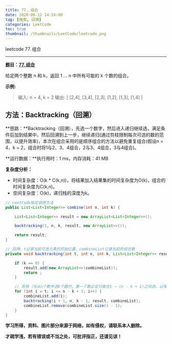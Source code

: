 ```yaml
---
title: 77. 组合
date: 2020-06-12 14:24:00
tag: [搜索, 回溯]
categories: LeetCode
toc: true
thumbnail: /thumbnails/LeetCode/leetcode.png
---
```


leetcode 77. 组合

<!--more-->

---

**题目：[77. 组合](https://leetcode-cn.com/problems/combinations/)**

给定两个整数 n 和 k，返回 1 ... n 中所有可能的 k 个数的组合。

**示例:**

> 输入: n = 4, k = 2
> 输出:
> [
> 	[2,4],
> 	[3,4],
> 	[2,3],
>	[1,2],
>	[1,3],
>	[1,4]
> ] 

## 方法：Backtracking（回溯）

**思路：**Backtracking（回溯），先选一个数字，然后进入递归继续选，满足条件后加到结果中，然后回溯到上一步，继续递归(通过剪枝限制每次可选的数的范围，以提升效率)，本次在组合采用的是顺序组合的方法以避免重复组合(假设n = 4，k = 2，组合时将1与2、3、4组合，2与3、4组合，3与4组合)。

**运行数据：**执行用时：1 ms，内存消耗：41 MB

**复杂度分析：**

* 时间复杂度：O(k * C(k,n))，将结果加入结果集的时间复杂度为O(k)，组合的时间复杂度为C(k,n)。
* 空间复杂度：O(k)，递归栈的深度为k。

```java
// LeetCode指定调用方法 
public List<List<Integer>> combine(int n, int k) {

    List<List<Integer>> result = new ArrayList<List<Integer>>();

    backtracking(1, n, k, result, new ArrayList<>());

    return result;
}

// 回溯，t记录当前可选元素的开始位置，combineList记录当前的组合数
private void backtracking(int t, int n, int k, List<List<Integer>> result, List<Integer> combineList) {

    if (k == 0) {
        result.add(new ArrayList<>(combineList));
        return ;
    }

    // 剪枝（当从n个数中选k个数时，第一个数必定只能在1 ~ (n - k + 1)之间选，以保证后面还有k - 1个数可选）
    for (int i = t; i <= n - k + 1; i++) {
        combineList.add(i);
        backtracking(i + 1, n, k - 1, result, combineList);
        combineList.remove(combineList.size() - 1);
    }
}
```

**学习所得，资料、图片部分来源于网络，如有侵权，请联系本人删除。**

**才疏学浅，若有错误或不当之处，可批评指正，还请见谅！**